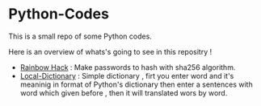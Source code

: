 # Python-Codes

 This is a small repo of some Python codes.
 
Here is an overview of whats's going to see in this repositry !

* [Rainbow Hack](https://github.com/alireza-hdri/Python-Codes/blob/641f6d0e0be442a20ff325f1704c8c9cdfbccd68/Rainbow%20Hack) : Make passwords to hash with sha256 algorithm.
* [Local-Dictionary](https://github.com/alireza-hdri/Python-Codes/blob/654ae6303924fe1cbd2898eb1385c65720d4afed/Local-Dictionary) : Simple dictionary , firt you enter word and it's meaninig in format of Python's dictionary then enter a sentences with word which given before , then it will translated wors by word.
